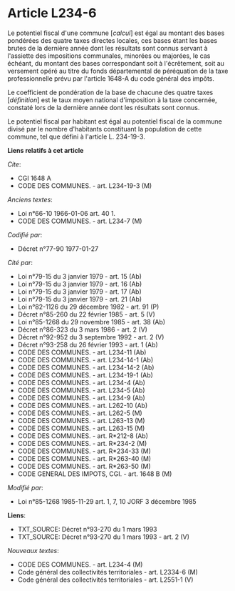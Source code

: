 # Article L234-6

Le potentiel fiscal d'une commune [*calcul*]  est égal au montant des bases pondérées des quatre taxes directes locales, ces
bases étant les bases brutes de la dernière année dont les résultats sont connus servant à l'assiette des impositions
communales, minorées ou majorées, le cas échéant, du montant des bases correspondant soit à l'écrêtement, soit au versement
opéré au titre du fonds départemental de péréquation de la taxe professionnelle prévu par l'article 1648-A du code général
des impôts.

Le coefficient de pondération de la base de chacune des quatre taxes [*définition*] est le taux moyen national d'imposition à
la taxe concernée, constaté lors de la dernière année dont les résultats sont connus.

Le potentiel fiscal par habitant est égal au potentiel fiscal de la commune divisé par le nombre d'habitants constituant la
population de cette commune, tel que défini à l'article L. 234-19-3.

**Liens relatifs à cet article**

_Cite_:

  - CGI 1648 A
  - CODE DES COMMUNES. - art. L234-19-3 (M)

_Anciens textes_:

  - Loi n°66-10 1966-01-06 art. 40 1.
  - CODE DES COMMUNES. - art. L234-7 (M)

_Codifié par_:

  - Décret n°77-90 1977-01-27

_Cité par_:

  - Loi n°79-15 du 3 janvier 1979 - art. 15 (Ab)
  - Loi n°79-15 du 3 janvier 1979 - art. 16 (Ab)
  - Loi n°79-15 du 3 janvier 1979 - art. 17 (Ab)
  - Loi n°79-15 du 3 janvier 1979 - art. 21 (Ab)
  - Loi n°82-1126 du 29 décembre 1982 - art. 91 (P)
  - Décret n°85-260 du 22 février 1985 - art. 5 (V)
  - Loi n°85-1268 du 29 novembre 1985 - art. 38 (Ab)
  - Décret n°86-323 du 3 mars 1986 - art. 2 (V)
  - Décret n°92-952 du 3 septembre 1992 - art. 2 (V)
  - Décret n°93-258 du 26 février 1993 - art. 1 (Ab)
  - CODE DES COMMUNES. - art. L234-11 (Ab)
  - CODE DES COMMUNES. - art. L234-14-1 (Ab)
  - CODE DES COMMUNES. - art. L234-14-2 (Ab)
  - CODE DES COMMUNES. - art. L234-19-1 (Ab)
  - CODE DES COMMUNES. - art. L234-4 (Ab)
  - CODE DES COMMUNES. - art. L234-5 (Ab)
  - CODE DES COMMUNES. - art. L234-9 (Ab)
  - CODE DES COMMUNES. - art. L262-10 (Ab)
  - CODE DES COMMUNES. - art. L262-5 (M)
  - CODE DES COMMUNES. - art. L263-13 (M)
  - CODE DES COMMUNES. - art. L263-15 (M)
  - CODE DES COMMUNES. - art. R*212-8 (Ab)
  - CODE DES COMMUNES. - art. R*234-2 (M)
  - CODE DES COMMUNES. - art. R*234-33 (M)
  - CODE DES COMMUNES. - art. R*263-40 (M)
  - CODE DES COMMUNES. - art. R*263-50 (M)
  - CODE GENERAL DES IMPOTS, CGI. - art. 1648 B (M)

_Modifié par_:

  - Loi n°85-1268 1985-11-29 art. 1, 7, 10 JORF 3 décembre 1985

**Liens**:

  - TXT_SOURCE: Décret n°93-270 du 1 mars 1993
  - TXT_SOURCE: Décret n°93-270 du 1 mars 1993 - art. 2 (V)

_Nouveaux textes_:

  - CODE DES COMMUNES. - art. L234-4 (M)
  - Code général des collectivités territoriales - art. L2334-6 (M)
  - Code général des collectivités territoriales - art. L2551-1 (V)
